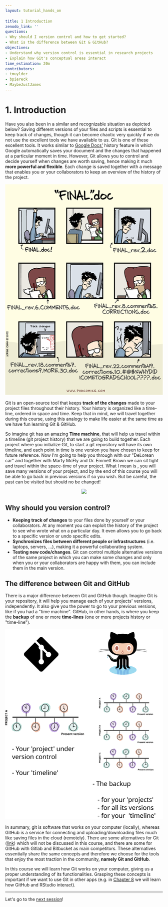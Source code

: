 ```yaml
---
layout: tutorial_hands_on

title: 1 Introduction
zenodo_link: ''
questions:
- Why should I version control and how to get started? 
- What is the difference between Git & GitHub?
objectives:
- Understand why version control is essential in research projects
- Explain how Git's conceptual areas interact
time_estimation: 20m
contributors:
- tmuylder
- bpiereck
- MaybeJustJames
---
```



# 1. Introduction
Have you also been in a similar and recognizable situation as depicted below? Saving different versions of your files and scripts is essential to keep track of changes, though it can become chaotic very quickly if we do not use the excellent tools we have available to us. Git is one of these excellent tools. It works similar to [Google Docs'](https://support.google.com/drive/answer/2409045?co=GENIE.Platform%3DDesktop&hl=en) history feature in which Google automatically saves your document and the changes that happened at a particular moment in time. However, Git allows you to control and decide yourself when changes are worth saving, hence making it much **more powerful and flexible**. Each change is saved together with a message that enables you or your collaborators to keep an overview of the history of the project.  



<center><img src="../../images/images_tutorial/version-control-meme.png"/></center>



Git is an open-source tool that keeps **track of the changes** made to your project files throughout their history. Your history is organized like a time-line, ordered in space and time. Keep that in mind, we will travel together during this course, using this analogy to make life easier at the same time as we have fun learning Git & GitHub. 

So imagine git has an amazing **Time machine**, that will help us travel within a timeline (git project history) that we are going to build together. Each project where you initialize Git, to start a git repository will have its own timeline, and each point in time is one version you have chosen to keep for future reference. Now I'm going to help you through with our "DeLorean car" and together with Marty McFly and Dr. Emmett Brown we can sit tight and travel within the space-time of your project. What I mean is , you will save many versions of your project, and by the end of this course you will be able to go back in previous versions if so you wish. But be careful, the past can be visited but should no be changed!


<center><img src="https://raw.githubusercontent.com/bpiereck/training-material_VIBTechTraining/master/topics/git-introduction/images/timeline-delorean.png"></center>



## Why should you version control? 

- **Keeping track of changes** to your files done by yourself or your collaborators. At any moment you can exploit the history of the project to see who wrote what on a particular day. It even allows you to go back to a specific version or undo specific edits. 
- **Synchronizes files between different people or infrastructures** (i.e. laptops, servers, ...), making it a powerful collaborating system. 
- **Testing new code/changes**. Git can control multiple alternative versions of the same project in which you can make some changes and only when you or your collaborators are happy with them, you can include them in the main version.

## The difference between Git and GitHub
There is a major difference between Git and GitHub though. Imagine Git is your repository, it will help you manage each of your projects' versions, independently. It also give you the power to go to your previous versions, like if you had a "time machine". GitHub, in other hands, is where you keep the **backup** of one or more **time-lines** (one or more projects history or "time-line"). 

<center><img src="../../images/images_tutorial/git-vs-github.svg"/></center>


In summary, git is software that works on your computer (locally), whereas GitHub is a service for connecting and uploading/downloading files much like saving files in the cloud (remotely). There are some alternatives for Git ([link](https://www.g2.com/products/git/competitors/alternatives)) which will not be discussed in this course, and there are some for GitHub with Gitlab and Bitbucket as main competitors. These alternatives essentially share the same concepts and therefore we choose for the tools that enjoy the most traction in the community, **namely Git and GitHub**. 

In this course we will learn how Git works on your computer, giving us a proper understanding of its functionalities. Grasping these concepts is important if we want to use Git in other apps (e.g. in [Chapter 8](https://material.bits.vib.be/topics/git-introduction/tutorials/8_github_rstudio/tutorial.html) we will learn how GitHub and RStudio interact).

---

Let's go to the [next session](https://material.bits.vib.be/topics/git-introduction/tutorials/2_configurations/tutorial.html)!
